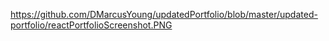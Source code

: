 https://github.com/DMarcusYoung/updatedPortfolio/blob/master/updated-portfolio/reactPortfolioScreenshot.PNG

